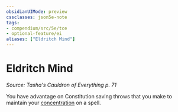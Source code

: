 ```yaml
---
obsidianUIMode: preview
cssclasses: json5e-note
tags:
- compendium/src/5e/tce
- optional-feature/ei
aliases: ["Eldritch Mind"]
---
```

# Eldritch Mind
*Source: Tasha's Cauldron of Everything p. 71* 

You have advantage on Constitution saving throws that you make to maintain your [concentration](../../../Rules%20&%20Options/5e%20Rules/conditions.md##concentration) on a spell.